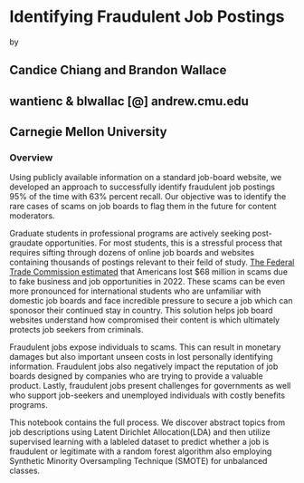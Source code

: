 # **Identifying Fraudulent Job Postings**
by  
## Candice Chiang and Brandon Wallace
## wantienc & blwallac [@] andrew.cmu.edu
## Carnegie Mellon University

### **Overview**  

Using publicly available information on a standard job-board website, we developed an approach to successfully identify fraudulent job postings 95% of the time with 63% percent recall. Our objective was to identify the rare cases of scams on job boards to flag them in the future for content moderators.  
    
Graduate students in professional programs are actively seeking post-graudate opportunities. For most students, this is a stressful process that requires sifting through dozens of online job boards and websites containing thousands of postings relevant to their feild of study. [The Federal Trade Commission estimated](https://www.cnbc.com/2022/06/10/americans-lost-68-million-to-job-scams-this-year-here-are-the-most-common-ones.html) that Americans lost $68 million in scams due to fake business and job opportunities in 2022. These scams can be even more pronounced for international students who are unfamiliar with domestic job boards and face incredible pressure to secure a job which can sponosor their continued stay in country. This solution helps job board websites understand how compromised their content is which ultimately protects job seekers from criminals.   
  
Fraudulent jobs expose individuals to scams. This can result in monetary damages but also important unseen costs in lost personally identifying information. Fraudulent jobs also negatively impact the reputation of job boards designed by companies who are trying to provide a valuable product. Lastly, fraudulent jobs present challenges for governments as well who support job-seekers and unemployed individuals with costly benefits programs.

  
This notebook contains the full process. We discover abstract topics from job descriptions using Latent Dirichlet Allocation(LDA) and then utilize supervised learning with a lableled dataset to predict whether a job is fraudulent or legitimate with a random forest algorithm also employing Synthetic Minority Oversampling Technique (SMOTE) for unbalanced classes. 
